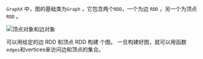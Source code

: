 `GraphX` 中，图的基础类为`Graph` ，它包含两个`RDD`，一个为边 `RDD` ，另一个为顶点`RDD` 。

![顶点对象和边对象](Pasted%20image%2020230409150238.png)

可以用给定的边 RDD 和顶点 RDD 构建 个图。 一旦构建好图，就可以用函数`edges`和vertices来访问边和顶点的集合。